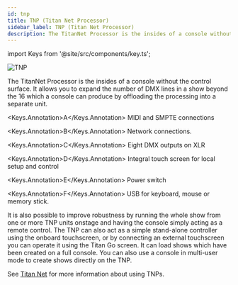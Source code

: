 ```yaml
---
id: tnp
title: TNP (Titan Net Processor)
sidebar_label: TNP (Titan Net Processor)
description: The TitanNet Processor is the insides of a console without the control surface.
---
```



import Keys from '@site/src/components/key.ts';


![TNP](/docs/images/TNP.png)

The TitanNet Processor is the insides of a console without the control
surface. It allows you to expand the number of DMX lines in a show
beyond the 16 which a console can produce by offloading the processing
into a separate unit.

<Keys.Annotation>A</Keys.Annotation> MIDI and SMPTE connections

<Keys.Annotation>B</Keys.Annotation> Network connections.

<Keys.Annotation>C</Keys.Annotation> Eight DMX outputs on XLR

<Keys.Annotation>D</Keys.Annotation> Integral touch screen for local setup and control

<Keys.Annotation>E</Keys.Annotation> Power switch

<Keys.Annotation>F</Keys.Annotation> USB for keyboard, mouse or memory stick.

It is also possible to improve robustness by running the whole show from
one or more TNP units onstage and having the console simply acting as a
remote control. The TNP can also act as a simple stand-alone controller
using the onboard touchscreen, or by connecting an external touchscreen
you can operate it using the Titan Go screen. It can load shows which
have been created on a full console. You can also use a console in
multi-user mode to create shows directly on the TNP.

See [Titan Net](../titan-net.md) for more information about using TNPs.